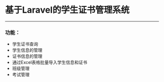 # 基于Laravel的学生证书管理系统
---------------------------

### 功能：
- 学生证书查询
- 学生信息的管理
- 证书信息的管理
- 通过Excel表格批量导入学生信息和证书
- 班级管理
- 考试管理

